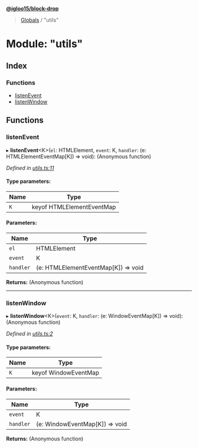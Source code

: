 **[@igloo15/block-drop](../README.md)**

> [Globals](../globals.md) / "utils"

# Module: "utils"

## Index

### Functions

* [listenEvent](_utils_.md#listenevent)
* [listenWindow](_utils_.md#listenwindow)

## Functions

### listenEvent

▸ **listenEvent**\<K>(`el`: HTMLElement, `event`: K, `handler`: (e: HTMLElementEventMap[K]) => void): (Anonymous function)

*Defined in [utils.ts:11](https://github.com/igloo15/block-drop/blob/cf013cb/src/utils.ts#L11)*

#### Type parameters:

Name | Type |
------ | ------ |
`K` | keyof HTMLElementEventMap |

#### Parameters:

Name | Type |
------ | ------ |
`el` | HTMLElement |
`event` | K |
`handler` | (e: HTMLElementEventMap[K]) => void |

**Returns:** (Anonymous function)

___

### listenWindow

▸ **listenWindow**\<K>(`event`: K, `handler`: (e: WindowEventMap[K]) => void): (Anonymous function)

*Defined in [utils.ts:2](https://github.com/igloo15/block-drop/blob/cf013cb/src/utils.ts#L2)*

#### Type parameters:

Name | Type |
------ | ------ |
`K` | keyof WindowEventMap |

#### Parameters:

Name | Type |
------ | ------ |
`event` | K |
`handler` | (e: WindowEventMap[K]) => void |

**Returns:** (Anonymous function)
